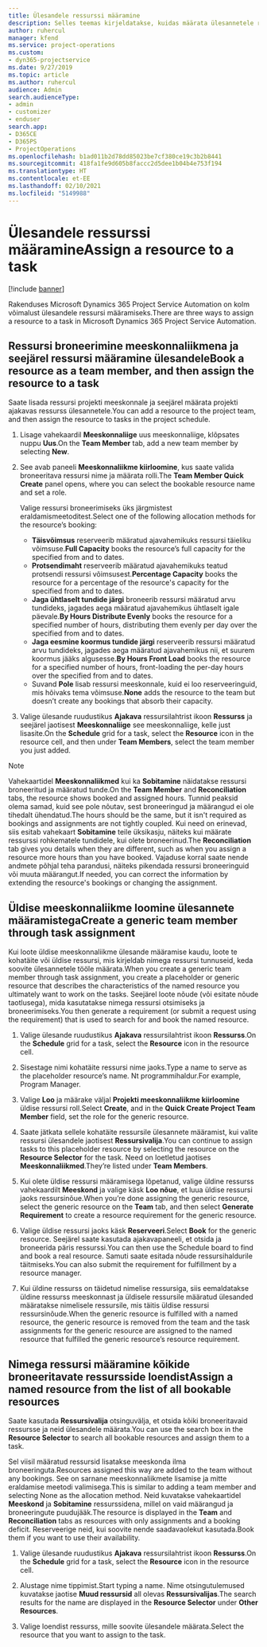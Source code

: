 ```yaml
---
title: Ülesandele ressurssi määramine
description: Selles teemas kirjeldatakse, kuidas määrata ülesannetele ressursse.
author: ruhercul
manager: kfend
ms.service: project-operations
ms.custom:
- dyn365-projectservice
ms.date: 9/27/2019
ms.topic: article
ms.author: ruhercul
audience: Admin
search.audienceType:
- admin
- customizer
- enduser
search.app:
- D365CE
- D365PS
- ProjectOperations
ms.openlocfilehash: b1ad011b2d78dd85023be7cf380ce19c3b2b8441
ms.sourcegitcommit: 418fa1fe9d605b8faccc2d5dee1b04b4e753f194
ms.translationtype: HT
ms.contentlocale: et-EE
ms.lasthandoff: 02/10/2021
ms.locfileid: "5149988"
---
```

# <a name="assign-a-resource-to-a-task"></a><span data-ttu-id="9116c-103">Ülesandele ressurssi määramine</span><span class="sxs-lookup"><span data-stu-id="9116c-103">Assign a resource to a task</span></span>

[!include [banner](../includes/psa-now-project-operations.md)]

<span data-ttu-id="9116c-104">Rakenduses Microsoft Dynamics 365 Project Service Automation on kolm võimalust ülesandele ressursi määramiseks.</span><span class="sxs-lookup"><span data-stu-id="9116c-104">There are three ways to assign a resource to a task in Microsoft Dynamics 365 Project Service Automation.</span></span>

## <a name="book-a-resource-as-a-team-member-and-then-assign-the-resource-to-a-task"></a><span data-ttu-id="9116c-105">Ressursi broneerimine meeskonnaliikmena ja seejärel ressursi määramine ülesandele</span><span class="sxs-lookup"><span data-stu-id="9116c-105">Book a resource as a team member, and then assign the resource to a task</span></span>

<span data-ttu-id="9116c-106">Saate lisada ressursi projekti meeskonnale ja seejärel määrata projekti ajakavas ressurss ülesannetele.</span><span class="sxs-lookup"><span data-stu-id="9116c-106">You can add a resource to the project team, and then assign the resource to tasks in the project schedule.</span></span>

1. <span data-ttu-id="9116c-107">Lisage vahekaardil **Meeskonnaliige** uus meeskonnaliige, klõpsates nuppu **Uus**.</span><span class="sxs-lookup"><span data-stu-id="9116c-107">On the **Team Member** tab, add a new team member by selecting **New**.</span></span> 

2. <span data-ttu-id="9116c-108">See avab paneeli **Meeskonnaliikme kiirloomine**, kus saate valida broneeritava ressursi nime ja määrata rolli.</span><span class="sxs-lookup"><span data-stu-id="9116c-108">The **Team Member Quick Create** panel opens, where you can select the bookable resource name and set a role.</span></span> 

    <span data-ttu-id="9116c-109">Valige ressursi broneerimiseks üks järgmistest eraldamismeetoditest.</span><span class="sxs-lookup"><span data-stu-id="9116c-109">Select one of the following allocation methods for the resource’s booking:</span></span>

    - <span data-ttu-id="9116c-110">**Täisvõimsus** reserveerib määratud ajavahemikuks ressursi täieliku võimsuse.</span><span class="sxs-lookup"><span data-stu-id="9116c-110">**Full Capacity** books the resource’s full capacity for the specified from and to dates.</span></span>
    - <span data-ttu-id="9116c-111">**Protsendimaht** reserveerib määratud ajavahemikuks teatud protsendi ressursi võimsusest.</span><span class="sxs-lookup"><span data-stu-id="9116c-111">**Percentage Capacity** books the resource for a percentage of the resource's capacity for the specified from and to dates.</span></span>
    - <span data-ttu-id="9116c-112">**Jaga ühtlaselt tundide järgi** broneerib ressursi määratud arvu tundideks, jagades aega määratud ajavahemikus ühtlaselt igale päevale.</span><span class="sxs-lookup"><span data-stu-id="9116c-112">**By Hours Distribute Evenly** books the resource for a specified number of hours, distributing them evenly per day over the specified from and to dates.</span></span>
    - <span data-ttu-id="9116c-113">**Jaga eesmine koormus tundide järgi** reserveerib ressursi määratud arvu tundideks, jagades aega määratud ajavahemikus nii, et suurem koormus jääks algusesse.</span><span class="sxs-lookup"><span data-stu-id="9116c-113">**By Hours Front Load** books the resource for a specified number of hours, front-loading the per-day hours over the specified from and to dates.</span></span>
    - <span data-ttu-id="9116c-114">Suvand **Pole** lisab ressursi meeskonnale, kuid ei loo reserveeringuid, mis hõivaks tema võimsuse.</span><span class="sxs-lookup"><span data-stu-id="9116c-114">**None** adds the resource to the team but doesn’t create any bookings that absorb their capacity.</span></span>

3. <span data-ttu-id="9116c-115">Valige ülesande ruudustikus **Ajakava** ressursilahtrist ikoon **Ressurss** ja seejärel jaotisest **Meeskonnaliige** see meeskonnaliige, kelle just lisasite.</span><span class="sxs-lookup"><span data-stu-id="9116c-115">On the **Schedule** grid for a task, select the **Resource** icon in the resource cell, and then under **Team Members**, select the team member you just added.</span></span> 

> [!NOTE]
> <span data-ttu-id="9116c-116">Vahekaartidel **Meeskonnaliikmed** kui ka **Sobitamine** näidatakse ressursi broneeritud ja määratud tunde.</span><span class="sxs-lookup"><span data-stu-id="9116c-116">On the **Team Member** and **Reconciliation** tabs, the resource shows booked and assigned hours.</span></span> <span data-ttu-id="9116c-117">Tunnid peaksid olema samad, kuid see pole nõutav, sest broneeringud ja määrangud ei ole tihedalt ühendatud.</span><span class="sxs-lookup"><span data-stu-id="9116c-117">The hours should be the same, but it isn't required as bookings and assignments are not tightly coupled.</span></span> <span data-ttu-id="9116c-118">Kui need on erinevad, siis esitab vahekaart **Sobitamine** teile üksikasju, näiteks kui määrate ressurssi rohkematele tundidele, kui olete broneerinud.</span><span class="sxs-lookup"><span data-stu-id="9116c-118">The **Reconciliation** tab gives you details when they are different, such as when you assign a resource more hours than you have booked.</span></span> <span data-ttu-id="9116c-119">Vajaduse korral saate nende andmete põhjal teha parandusi, näiteks pikendada ressursi broneeringuid või muuta määrangut.</span><span class="sxs-lookup"><span data-stu-id="9116c-119">If needed, you can correct the information by extending the resource's bookings or changing the assignment.</span></span>

## <a name="create-a-generic-team-member-through-task-assignment"></a><span data-ttu-id="9116c-120">Üldise meeskonnaliikme loomine ülesannete määramistega</span><span class="sxs-lookup"><span data-stu-id="9116c-120">Create a generic team member through task assignment</span></span>

<span data-ttu-id="9116c-121">Kui loote üldise meeskonnaliikme ülesande määramise kaudu, loote te kohatäite või üldise ressursi, mis kirjeldab nimega ressursi tunnuseid, keda soovite ülesannetele tööle määrata.</span><span class="sxs-lookup"><span data-stu-id="9116c-121">When you create a generic team member through task assignment, you create a placeholder or generic resource that describes the characteristics of the named resource you ultimately want to work on the tasks.</span></span> <span data-ttu-id="9116c-122">Seejärel loote nõude (või esitate nõude taotlusega), mida kasutatakse nimega ressursi otsimiseks ja broneerimiseks.</span><span class="sxs-lookup"><span data-stu-id="9116c-122">You then generate a requirement (or submit a request using the requirement) that is used to search for and book the named resource.</span></span>

1. <span data-ttu-id="9116c-123">Valige ülesande ruudustikus **Ajakava** ressursilahtrist ikoon **Ressurss**.</span><span class="sxs-lookup"><span data-stu-id="9116c-123">On the **Schedule** grid for a task, select the **Resource** icon in the resource cell.</span></span>

2. <span data-ttu-id="9116c-124">Sisestage nimi kohatäite ressursi nime jaoks.</span><span class="sxs-lookup"><span data-stu-id="9116c-124">Type a name to serve as the placeholder resource’s name.</span></span> <span data-ttu-id="9116c-125">Nt programmihaldur.</span><span class="sxs-lookup"><span data-stu-id="9116c-125">For example, Program Manager.</span></span>

3. <span data-ttu-id="9116c-126">Valige **Loo** ja määrake väljal **Projekti meeskonnaliikme kiirloomine** üldise ressursi roll.</span><span class="sxs-lookup"><span data-stu-id="9116c-126">Select **Create**, and in the **Quick Create Project Team Member** field, set the role for the generic resource.</span></span>

4. <span data-ttu-id="9116c-127">Saate jätkata sellele kohatäite ressursile ülesannete määramist, kui valite ressursi ülesandele jaotisest **Ressursivalija**.</span><span class="sxs-lookup"><span data-stu-id="9116c-127">You can continue to assign tasks to this placeholder resource by selecting the resource on the **Resource Selector** for the task.</span></span> <span data-ttu-id="9116c-128">Need on loetletud jaotises **Meeskonnaliikmed**.</span><span class="sxs-lookup"><span data-stu-id="9116c-128">They’re listed under **Team Members**.</span></span>

5. <span data-ttu-id="9116c-129">Kui olete üldise ressursi määramisega lõpetanud, valige üldine ressurss vahekaardilt **Meeskond** ja valige käsk **Loo nõue**, et luua üldise ressursi jaoks ressursinõue.</span><span class="sxs-lookup"><span data-stu-id="9116c-129">When you’re done assigning the generic resource, select the generic resource on the **Team** tab, and then select **Generate Requirement** to create a resource requirement for the generic resource.</span></span>

6. <span data-ttu-id="9116c-130">Valige üldise ressursi jaoks käsk **Reserveeri**.</span><span class="sxs-lookup"><span data-stu-id="9116c-130">Select **Book** for the generic resource.</span></span> <span data-ttu-id="9116c-131">Seejärel saate kasutada ajakavapaneeli, et otsida ja broneerida päris ressurssi.</span><span class="sxs-lookup"><span data-stu-id="9116c-131">You can then use the Schedule board to find and book a real resource.</span></span> <span data-ttu-id="9116c-132">Samuti saate esitada nõude ressursihaldurile täitmiseks.</span><span class="sxs-lookup"><span data-stu-id="9116c-132">You can also submit the requirement for fulfillment by a resource manager.</span></span>

7. <span data-ttu-id="9116c-133">Kui üldine ressurss on täidetud nimelise ressursiga, siis eemaldatakse üldine ressurss meeskonnast ja üldisele ressursile määratud ülesanded määratakse nimelisele ressursile, mis täitis üldise ressursi ressursinõude.</span><span class="sxs-lookup"><span data-stu-id="9116c-133">When the generic resource is fulfilled with a named resource, the generic resource is removed from the team and the task assignments for the generic resource are assigned to the named resource that fulfilled the generic resource’s resource requirement.</span></span>

## <a name="assign-a-named-resource-from-the-list-of-all-bookable-resources"></a><span data-ttu-id="9116c-134">Nimega ressursi määramine kõikide broneeritavate ressursside loendist</span><span class="sxs-lookup"><span data-stu-id="9116c-134">Assign a named resource from the list of all bookable resources</span></span>

<span data-ttu-id="9116c-135">Saate kasutada **Ressursivalija** otsinguvälja, et otsida kõiki broneeritavaid ressursse ja neid ülesandele määrata.</span><span class="sxs-lookup"><span data-stu-id="9116c-135">You can use the search box in the **Resource Selector** to search all bookable resources and assign them to a task.</span></span>

<span data-ttu-id="9116c-136">Sel viisil määratud ressursid lisatakse meeskonda ilma broneeringuta.</span><span class="sxs-lookup"><span data-stu-id="9116c-136">Resources assigned this way are added to the team without any bookings.</span></span> <span data-ttu-id="9116c-137">See on sarnane meeskonnaliikmete lisamise ja mitte eraldamise meetodi valimisega.</span><span class="sxs-lookup"><span data-stu-id="9116c-137">This is similar to adding a team member and selecting None as the allocation method.</span></span> <span data-ttu-id="9116c-138">Neid kuvatakse vahekaartidel **Meeskond** ja **Sobitamine** ressurssidena, millel on vaid määrangud ja broneeringute puudujääk.</span><span class="sxs-lookup"><span data-stu-id="9116c-138">The resource is displayed in the **Team** and **Reconciliation** tabs as resources with only assignments and a booking deficit.</span></span> <span data-ttu-id="9116c-139">Reserveerige neid, kui soovite nende saadavaolekut kasutada.</span><span class="sxs-lookup"><span data-stu-id="9116c-139">Book them if you want to use their availability.</span></span>

1. <span data-ttu-id="9116c-140">Valige ülesande ruudustikus **Ajakava** ressursilahtrist ikoon **Ressurss**.</span><span class="sxs-lookup"><span data-stu-id="9116c-140">On the **Schedule** grid for a task, select the **Resource** icon in the resource cell.</span></span>

2. <span data-ttu-id="9116c-141">Alustage nime tippimist.</span><span class="sxs-lookup"><span data-stu-id="9116c-141">Start typing a name.</span></span> <span data-ttu-id="9116c-142">Nime otsingutulemused kuvatakse jaotise **Muud ressursid** all olevas **Ressursivalijas**.</span><span class="sxs-lookup"><span data-stu-id="9116c-142">The search results for the name are displayed in the **Resource Selector** under **Other Resources**.</span></span>

3. <span data-ttu-id="9116c-143">Valige loendist ressurss, mille soovite ülesandele määrata.</span><span class="sxs-lookup"><span data-stu-id="9116c-143">Select the resource that you want to assign to the task.</span></span>

